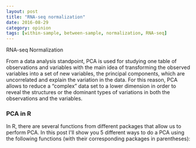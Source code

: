 ```yaml
---
layout: post
title: "RNA-seq normalization"
date: 2016-08-29
category: opinion
tags: [within-sample, between-sample, normalization, RNA-seq]
---
```


RNA-seq Normalization

<!--more-->

From a data analysis standpoint, PCA is used for studying one table of observations and variables with the main idea of transforming the observed variables into a set of new variables, the principal components, which are uncorrelated and explain the variation in the data. For this reason, PCA allows to reduce a “complex” data set to a lower dimension in order to reveal the structures or the dominant types of variations in both the observations and the variables.


### PCA in R

In R, there are several functions from different packages that allow us to perform PCA. In this post I'll show you 5 different ways to do a PCA using the following functions (with their corresponding packages in parentheses):
